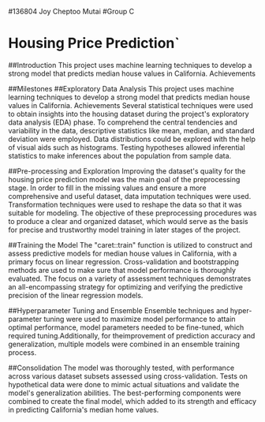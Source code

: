 #136804 Joy Cheptoo Mutai
#Group C
# Housing Price Prediction`

##Introduction
This project uses machine learning techniques to develop a strong model that predicts median house values in California. 
Achievements

##Milestones
##Exploratory Data Analysis
This project uses machine learning techniques to develop a strong model that predicts median house values in California. 
Achievements
Several statistical techniques were used to obtain insights into the housing dataset during the project's exploratory data analysis (EDA) phase. To comprehend the central tendencies and variability in the data, descriptive statistics like mean, median, and standard deviation were employed. Data distributions could be explored with the help of visual aids such as histograms. Testing hypotheses allowed inferential statistics to make inferences about the population from sample data. 

##Pre-processing and Exploration
Improving the dataset's quality for the housing price prediction model was the main goal of the preprocessing stage. In order to fill in the missing values and ensure a more comprehensive and useful dataset, data imputation techniques were used. Transformation techniques were used to reshape the data so that it was suitable for modeling. The objective of these preprocessing procedures was to produce a clear and organized dataset, which would serve as the basis for precise and trustworthy model training in later stages of the project.

##Training the Model
The "caret::train" function is utilized to construct and assess predictive models for median house values in California, with a primary focus on linear regression. Cross-validation and bootstrapping methods are used to make sure that model performance is thoroughly evaluated. The focus on a variety of assessment techniques demonstrates an all-encompassing strategy for optimizing and verifying the predictive precision of the linear regression models.

##Hyperparameter Tuning and Ensemble
Ensemble techniques and hyper-parameter tuning were used to maximize model performance to attain optimal performance, model parameters needed to be fine-tuned, which required tuning.Additionally, for theimprovement of prediction accuracy and generalization, multiple models were combined in an ensemble training process.

##Consolidation
The model was thoroughly tested, with performance across various dataset subsets assessed using cross-validation. Tests on hypothetical data were done to mimic actual situations and validate the model's generalization abilities. The best-performing components were combined to create the final model, which added to its strength and efficacy in predicting California's median home values.





